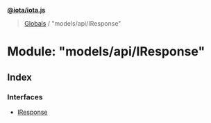 **[@iota/iota.js](../README.md)**

> [Globals](../README.md) / "models/api/IResponse"

# Module: "models/api/IResponse"

## Index

### Interfaces

* [IResponse](../interfaces/_models_api_iresponse_.iresponse.md)
